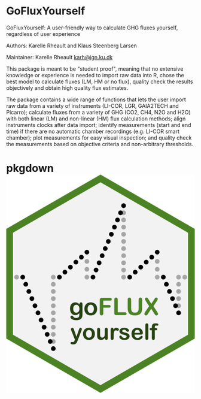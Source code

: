 # GoFluxYourself
GoFluxYourself: A user-friendly way to calculate GHG fluxes yourself, regardless of user experience

Authors: Karelle Rheault and Klaus Steenberg Larsen

Maintainer: Karelle Rheault <karh@ign.ku.dk>

This package is meant to be "student proof", meaning that no extensive knowledge or experience is needed to import raw data into R, chose the best model to calculate fluxes (LM, HM or no flux), quality check the results objectively and obtain high quality flux estimates.

The package contains a wide range of functions that lets the user import raw data from a variety of instruments (LI-COR, LGR, GAIA2TECH and Picarro); calculate fluxes from a variety of GHG (CO2, CH4, N2O and H2O) with both linear (LM) and non-linear (HM) flux calculation methods; align instruments clocks after data import; identify measurements (start and end time) if there are no automatic chamber recordings (e.g. LI-COR smart chamber); plot measurements for easy visual inspection; and quality check the measurements based on objective criteria and non-arbitrary thresholds.

# pkgdown <img src="man/figures/GoFluxYourself.png" align="right" />